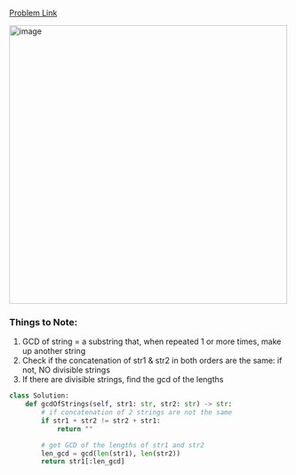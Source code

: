 [Problem Link](https://leetcode.com/problems/greatest-common-divisor-of-strings/description/?envType=study-plan-v2&envId=leetcode-75)

<img width="500" alt="image" src="https://github.com/seliiin-na/LeetCode/assets/89162258/4fca5636-98ae-48fb-adc5-613d70d963be">

### Things to Note:
1. GCD of string = a substring that, when repeated 1 or more times, make up another string
2. Check if the concatenation of str1 & str2 in both orders are the same: if not, NO divisible strings
3. If there are divisible strings, find the gcd of the lengths

```py
class Solution:
    def gcdOfStrings(self, str1: str, str2: str) -> str:
        # if concatenation of 2 strings are not the same 
        if str1 + str2 != str2 + str1:
            return ""

        # get GCD of the lengths of str1 and str2
        len_gcd = gcd(len(str1), len(str2))
        return str1[:len_gcd]
```
